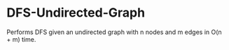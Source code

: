 # DFS-Undirected-Graph
Performs DFS given an undirected graph with n nodes and m edges in O(n + m) time.
